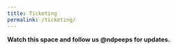 ```yaml
---
title: Ticketing
permalink: /ticketing/
---
```



<b>Watch this space and follow us <span class="red-ttext">@ndpeeps</span> for updates.</b>